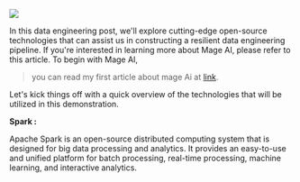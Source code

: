 ![](https://cdn-images-1.medium.com/max/1200/1*FO9f5aVy0mb5VYJwxrv3YQ.png)

In this data engineering post, we'll explore cutting-edge open-source technologies that can assist us in constructing a resilient data engineering pipeline. If you're interested in learning more about Mage AI, please refer to this article. To begin with Mage AI,

> you can read my first article about mage Ai at [link](https://medium.com/towardsdev/etl-mage-the-airflow-replacement-06f46c567248).

Let's kick things off with a quick overview of the technologies that will be utilized in this demonstration.

**Spark :**

Apache Spark is an open-source distributed computing system that is designed for big data processing and analytics. It provides an easy-to-use and unified platform for batch processing, real-time processing, machine learning, and interactive analytics.